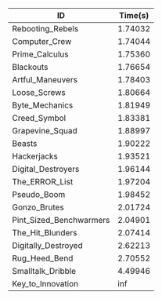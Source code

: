 |ID|Time(s)|
|-|-|
|Rebooting_Rebels|1.74032|
|Computer_Crew|1.74044|
|Prime_Calculus|1.75360|
|Blackouts|1.76654|
|Artful_Maneuvers|1.78403|
|Loose_Screws|1.80664|
|Byte_Mechanics|1.81949|
|Creed_Symbol|1.83381|
|Grapevine_Squad|1.88997|
|Beasts|1.90222|
|Hackerjacks|1.93521|
|Digital_Destroyers|1.96144|
|The_ERROR_List|1.97204|
|Pseudo_Boom|1.98452|
|Gonzo_Brutes|2.01724|
|Pint_Sized_Benchwarmers|2.04901|
|The_Hit_Blunders|2.07414|
|Digitally_Destroyed|2.62213|
|Rug_Heed_Bend|2.70552|
|Smalltalk_Dribble|4.49946|
|Key_to_Innovation|inf|

